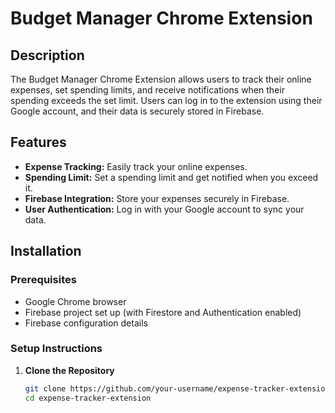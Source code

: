 # Budget Manager Chrome Extension

## Description

The Budget Manager Chrome Extension allows users to track their online expenses, set spending limits, and receive notifications when their spending exceeds the set limit. Users can log in to the extension using their Google account, and their data is securely stored in Firebase.

## Features

- **Expense Tracking:** Easily track your online expenses.
- **Spending Limit:** Set a spending limit and get notified when you exceed it.
- **Firebase Integration:** Store your expenses securely in Firebase.
- **User Authentication:** Log in with your Google account to sync your data.

## Installation

### Prerequisites

- Google Chrome browser
- Firebase project set up (with Firestore and Authentication enabled)
- Firebase configuration details

### Setup Instructions

1. **Clone the Repository**

   ```bash
   git clone https://github.com/your-username/expense-tracker-extension.git
   cd expense-tracker-extension
   ```
